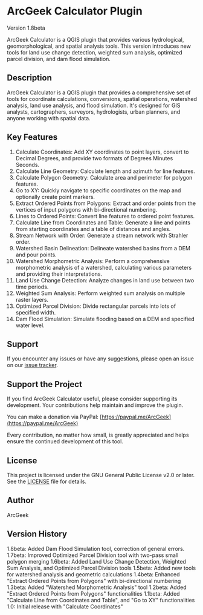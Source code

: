 # ArcGeek Calculator Plugin
Version 1.8beta

ArcGeek Calculator is a QGIS plugin that provides various hydrological, geomorphological, and spatial analysis tools. This version introduces new tools for land use change detection, weighted sum analysis, optimized parcel division, and dam flood simulation.

## Description
ArcGeek Calculator is a QGIS plugin that provides a comprehensive set of tools for coordinate calculations, conversions, spatial operations, watershed analysis, land use analysis, and flood simulation. It's designed for GIS analysts, cartographers, surveyors, hydrologists, urban planners, and anyone working with spatial data.

## Key Features

1. Calculate Coordinates: Add XY coordinates to point layers, convert to Decimal Degrees, and provide two formats of Degrees Minutes Seconds.
2. Calculate Line Geometry: Calculate length and azimuth for line features.
3. Calculate Polygon Geometry: Calculate area and perimeter for polygon features.
4. Go to XY: Quickly navigate to specific coordinates on the map and optionally create point markers.
5. Extract Ordered Points from Polygons: Extract and order points from the vertices of input polygons with bi-directional numbering.
6. Lines to Ordered Points: Convert line features to ordered point features.
7. Calculate Line from Coordinates and Table: Generate a line and points from starting coordinates and a table of distances and angles.
8. Stream Network with Order: Generate a stream network with Strahler order.
9. Watershed Basin Delineation: Delineate watershed basins from a DEM and pour points.
10. Watershed Morphometric Analysis: Perform a comprehensive morphometric analysis of a watershed, calculating various parameters and providing their interpretations.
11. Land Use Change Detection: Analyze changes in land use between two time periods.
12. Weighted Sum Analysis: Perform weighted sum analysis on multiple raster layers.
13. Optimized Parcel Division: Divide rectangular parcels into lots of specified width.
14. Dam Flood Simulation: Simulate flooding based on a DEM and specified water level.

## Support
If you encounter any issues or have any suggestions, please open an issue on our [issue tracker](https://github.com/franzpc/qgis/issues).

## Support the Project
If you find ArcGeek Calculator useful, please consider supporting its development. Your contributions help maintain and improve the plugin.

You can make a donation via PayPal: [https://paypal.me/ArcGeek](https://paypal.me/ArcGeek)

Every contribution, no matter how small, is greatly appreciated and helps ensure the continued development of this tool.

## License
This project is licensed under the GNU General Public License v2.0 or later. See the [LICENSE](LICENSE) file for details.

## Author
ArcGeek

## Version History

1.8beta: Added Dam Flood Simulation tool, correction of general errors.
1.7beta: Improved Optimized Parcel Division tool with two-pass small polygon merging
1.6beta: Added Land Use Change Detection, Weighted Sum Analysis, and Optimized Parcel Division tools
1.5beta: Added new tools for watershed analysis and geometric calculations
1.4beta: Enhanced "Extract Ordered Points from Polygons" with bi-directional numbering
1.3beta: Added "Watershed Morphometric Analysis" tool
1.2beta: Added "Extract Ordered Points from Polygons" functionalities
1.1beta: Added "Calculate Line from Coordinates and Table", and "Go to XY" functionalities
1.0: Initial release with "Calculate Coordinates"